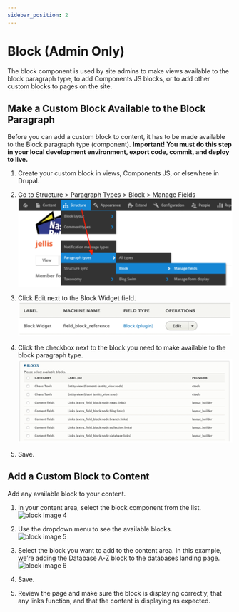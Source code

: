 ```yaml
---
sidebar_position: 2
---
```


# Block (Admin Only)

The block component is used by site admins to make views available to the block paragraph type, to add Components JS blocks, or to add other custom blocks to pages on the site.

## Make a Custom Block Available to the Block Paragraph

Before you can add a custom block to content, it has to be made available to the Block paragraph type (component).
**Important! You must do this step in your local development environment, export code, commit, and deploy to live.**

1. Create your custom block in views, Components JS, or elsewhere in Drupal.  

1. Go to Structure > Paragraph Types > Block > Manage Fields  
![block image 1](../../img/block-image-1a.png)

1. Click Edit next to the Block Widget field.  
![block image 2](../../img/block-image-2.png)

1. Click the checkbox next to the block you need to make available to the block paragraph type.  
![block image 3](../../img/block-image-3.png)

1. Save.

## Add a Custom Block to Content

Add any available block to your content.

1. In your content area, select the block component from the list.  
![block image 4](/img/block-image-4.png)

1. Use the dropdown menu to see the available blocks.  
![block image 5](/img/block-image-5.png)

1. Select the block you want to add to the content area. In this example, we’re adding the Database A-Z block to the databases landing page.  
![block image 6](/img/block-image-6.png)

1. Save.

1. Review the page and make sure the block is displaying correctly, that any links function, and that the content is displaying as expected.
